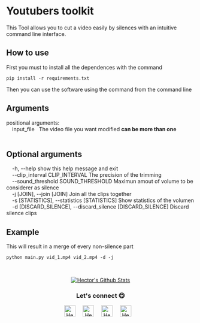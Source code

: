 # Youtubers toolkit

This Tool allows you to cut a video easily by silences with an intuitive command line interface.

## How to use 
First you must to install all the dependences with the command 
~~~
pip install -r requirements.txt
~~~
Then you can use the software using the command from the command line

## Arguments
positional arguments: <br>
&nbsp;&nbsp;&nbsp;&nbsp;input_file&nbsp;&nbsp;&nbsp;The video file you want modified <b> can be more than one </b><br><br>

## Optional arguments 
&nbsp;&nbsp;&nbsp;&nbsp;-h,&nbsp;--help            show this help message and exit<br>
&nbsp;&nbsp;&nbsp;&nbsp;--clip_interval CLIP_INTERVAL The precision of the trimming<br>
&nbsp;&nbsp;&nbsp;&nbsp;--sound_threshold SOUND_THRESHOLD Maximun amout of volume to be considerer as silence <br>
&nbsp;&nbsp;&nbsp;&nbsp;-j [JOIN], --join [JOIN] Join all the clips together <br>
&nbsp;&nbsp;&nbsp;&nbsp;-s [STATISTICS], --statistics [STATISTICS] Show statistics of the volumen <br>
&nbsp;&nbsp;&nbsp;&nbsp;-d [DISCARD_SILENCE], --discard_silence [DISCARD_SILENCE] Discard silence clips <br>

## Example
This will result in a merge of every non-silence part 
~~~
python main.py vid_1.mp4 vid_2.mp4 -d -j
~~~

<br>

<p align="center">
<a href="#user-30538313-pinned-items-reorder-form">
<img align="center" src="https://github-readme-stats.vercel.app/api?username=HectorPulido&bg_color=30,e96443,904e95&title_color=fff&text_color=fff" alt="Hector's Github Stats"/>
</a>
</p>

<div align="center">
<h3 align="center">Let's connect 😋</h3>
</div>
<p align="center">
<a href="https://www.linkedin.com/in/hector-pulido-17547369/" target="blank">
<img align="center" width="30px" alt="Hector's LinkedIn" src="https://www.vectorlogo.zone/logos/linkedin/linkedin-icon.svg"/></a> &nbsp; &nbsp;
<a href="https://twitter.com/Hector_Pulido_" target="blank">
<img align="center" width="30px" alt="Hector's Twitter" src="https://www.vectorlogo.zone/logos/twitter/twitter-official.svg"/></a> &nbsp; &nbsp;
<a href="https://www.twitch.tv/hector_pulido_" target="blank">
<img align="center" width="30px" alt="Hector's Twitch" src="https://www.vectorlogo.zone/logos/twitch/twitch-icon.svg"/></a> &nbsp; &nbsp;
<a href="https://www.youtube.com/channel/UCS_iMeH0P0nsIDPvBaJckOw" target="blank">
<img align="center" width="30px" alt="Hector's Youtube" src="https://www.vectorlogo.zone/logos/youtube/youtube-icon.svg"/></a> &nbsp; &nbsp;

</p>
